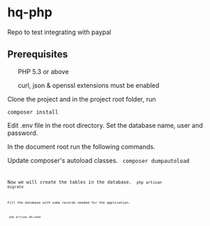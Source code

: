 # hq-php
Repo to test integrating with paypal

<h2>Prerequisites</h2>

<ul>PHP 5.3 or above</ul>
<ul>curl, json & openssl extensions must be enabled</ul>


Clone the project and in the project root folder, run 

<code>composer install </code>

Edit .env file in the root directory. 
Set the database name, user and password.

In the document root run the following commands.

Update composer's autoload classes.
<code> composer dumpautoload <code>

Now we will create the tables in the database.
<code> php artisan migrate <code>

Fill the database with some records needed for the application.

<code> php artisan db:seed <code>

